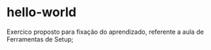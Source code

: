 # hello-world
Exercico proposto para fixação do aprendizado, referente a aula de Ferramentas de Setup;